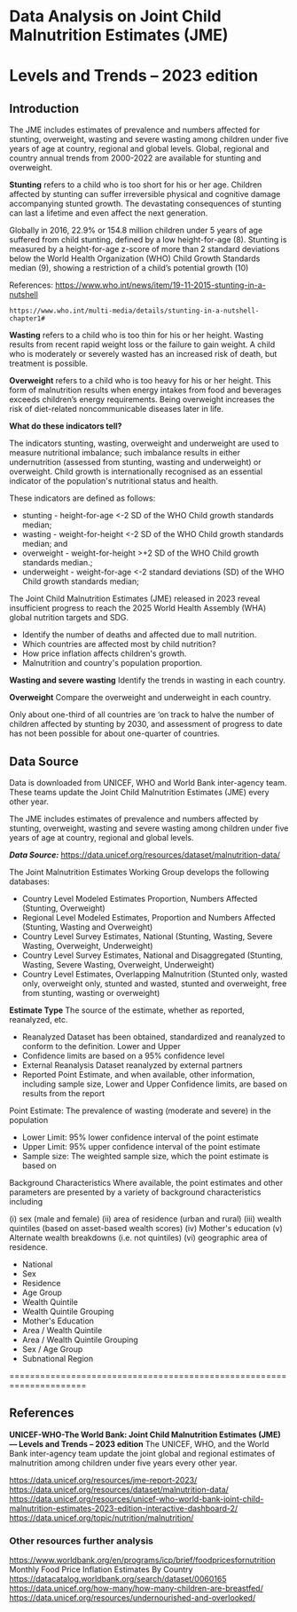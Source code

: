 # Data Analysis on Joint Child Malnutrition Estimates (JME)
# Levels and Trends – 2023 edition

## Introduction

The JME includes estimates of prevalence and numbers affected for stunting, overweight, 
wasting and severe wasting among children under five years of age at country, regional 
and global levels. Global, regional and country annual trends from 2000-2022 are 
available for stunting and overweight.

**Stunting** refers to a child who is too short for his or her age. Children affected by 
stunting can suffer irreversible physical and cognitive damage accompanying stunted 
growth. The devastating consequences of stunting can last a lifetime and even affect 
the next generation. 

Globally in 2016, 22.9% or 154.8 million children under 5 years of age suffered from child stunting, 
defined by a low height-for-age (8). Stunting is measured by a height-for-age z-score of more 
than 2 standard deviations below the World Health Organization (WHO) Child Growth Standards 
median (9), showing a restriction of a child’s potential growth (10)

References:
	https://www.who.int/news/item/19-11-2015-stunting-in-a-nutshell
 
 	https://www.who.int/multi-media/details/stunting-in-a-nutshell-chapter1#
  
 

**Wasting** refers to a child who is too thin for his or her height. Wasting results from 
recent rapid weight loss or the failure to gain weight. A child who is 
moderately or severely wasted has an increased risk of death, but treatment 
is possible.

**Overweight** refers to a child who is too heavy for his or her height. This form of malnutrition 
results when energy intakes from food and beverages exceeds children’s energy 
requirements. Being overweight increases the risk of diet-related noncommunicable diseases 
later in life.

**What do these indicators tell?**

The indicators stunting, wasting, overweight and underweight are used to measure nutritional imbalance; such imbalance results in either undernutrition (assessed from stunting, wasting and underweight) or overweight. Child growth is internationally recognised as an essential indicator of the population's nutritional status and health.

These indicators are defined as follows: 

- stunting - height-for-age <-2 SD of the WHO Child growth standards median;
- wasting - weight-for-height <-2 SD of the WHO Child growth standards median; and
- overweight - weight-for-height >+2 SD of the WHO Child growth standards median.;
- underweight - weight-for-age <-2 standard deviations (SD) of the WHO Child growth standards median;

The Joint Child Malnutrition Estimates (JME) released in 2023 reveal insufficient progress 
to reach the 2025 World Health Assembly (WHA) global nutrition targets and SDG. 

+  Identify the number of deaths and affected due to mall nutrition.
+  Which countries are affected most by child nutrition?
+  How price inflation affects children's growth.
+  Malnutrition and country's population proportion. 

**Wasting and severe wasting**
Identify the trends in wasting in each country.

**Overweight**
Compare the overweight and underweight in each country.

Only about one-third of all countries are ‘on track to halve the number of children affected
by stunting by 2030, and assessment of progress to date has not been possible for about one-quarter 
of countries. 

## Data Source

Data is downloaded from UNICEF, WHO and World Bank inter-agency team. These teams update the Joint Child 
Malnutrition Estimates (JME) every other year. 

The JME includes estimates of prevalence and numbers affected by stunting, overweight, wasting and severe 
wasting among children under five years of age at country, regional and global levels. 


***Data Source:*** https://data.unicef.org/resources/dataset/malnutrition-data/

The Joint Malnutrition Estimates Working Group develops the following databases:	
+  Country Level Modeled Estimates Proportion, Numbers Affected (Stunting, Overweight)
+  Regional Level Modeled Estimates, Proportion and Numbers Affected (Stunting, Wasting and Overweight)
+  Country Level Survey Estimates, National (Stunting, Wasting, Severe Wasting, Overweight, Underweight)
+  Country Level Survey Estimates, National and Disaggregated (Stunting, Wasting, Severe Wasting, Overweight, Underweight)
+  Country Level Estimates, Overlapping Malnutrition (Stunted only, wasted only, overweight only, stunted and wasted, stunted and overweight, free from stunting, wasting or overweight)	

**Estimate Type**	The source of the estimate, whether as reported, reanalyzed, etc.			
-  Reanalyzed	Dataset has been obtained, standardized and reanalyzed to conform to the definition. Lower and Upper
-  Confidence limits are based on a 95% confidence level
-  External Reanalysis	Dataset reanalyzed by external partners
-  Reported	Point Estimate, and when available, other information, including sample size, Lower and Upper Confidence limits, are based on results from the report
  
Point Estimate:	The prevalence of wasting (moderate and severe) in the population
+  Lower Limit:	95% lower confidence interval of the point estimate
+  Upper Limit:	95% upper confidence interval of the point estimate
+  Sample size:	The weighted sample size, which the point estimate is based on			

Background Characteristics	Where available, the point estimates and other parameters are presented by a variety of background characteristics including

(i) sex (male and female)
(ii) area of residence (urban and rural)
(iii) wealth quintiles (based on asset-based wealth scores)
(iv) Mother's education
(v) Alternate wealth breakdowns (i.e. not quintiles)
(vi)  geographic area of residence.



+  National	
+  Sex	
+  Residence	
+  Age Group	
+  Wealth Quintile	
+  Wealth Quintile Grouping	
+  Mother's Education	
+  Area / Wealth Quintile	
+  Area / Wealth Quintile Grouping	
+  Sex / Age Group	
+  Subnational Region	


=====================================================================
## References

**UNICEF-WHO-The World Bank: Joint Child Malnutrition Estimates (JME) — Levels and Trends – 2023 edition**
The UNICEF, WHO, and the World Bank inter-agency team update the joint global and regional estimates of
malnutrition among children under five years every other year.

https://data.unicef.org/resources/jme-report-2023/
https://data.unicef.org/resources/dataset/malnutrition-data/
https://data.unicef.org/resources/unicef-who-world-bank-joint-child-malnutrition-estimates-2023-edition-interactive-dashboard-2/
https://data.unicef.org/topic/nutrition/malnutrition/

### Other resources further analysis
https://www.worldbank.org/en/programs/icp/brief/foodpricesfornutrition
Monthly Food Price Inflation Estimates By Country
https://datacatalog.worldbank.org/search/dataset/0060165
https://data.unicef.org/how-many/how-many-children-are-breastfed/
https://data.unicef.org/resources/undernourished-and-overlooked/

